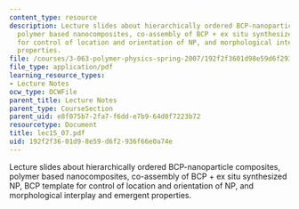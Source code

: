 ```yaml
---
content_type: resource
description: Lecture slides about hierarchically ordered BCP-nanoparticle composites,
  polymer based nanocomposites, co-assembly of BCP + ex situ synthesized NP, BCP template
  for control of location and orientation of NP, and morphological interplay and emergent
  properties.
file: /courses/3-063-polymer-physics-spring-2007/192f2f3601d98e59d6f2936f66e0a74e_lec15_07.pdf
file_type: application/pdf
learning_resource_types:
- Lecture Notes
ocw_type: OCWFile
parent_title: Lecture Notes
parent_type: CourseSection
parent_uid: e8f075b7-2fa7-f6dd-e7b9-64d0f7223b72
resourcetype: Document
title: lec15_07.pdf
uid: 192f2f36-01d9-8e59-d6f2-936f66e0a74e
---
```

Lecture slides about hierarchically ordered BCP-nanoparticle composites, polymer based nanocomposites, co-assembly of BCP + ex situ synthesized NP, BCP template for control of location and orientation of NP, and morphological interplay and emergent properties.

